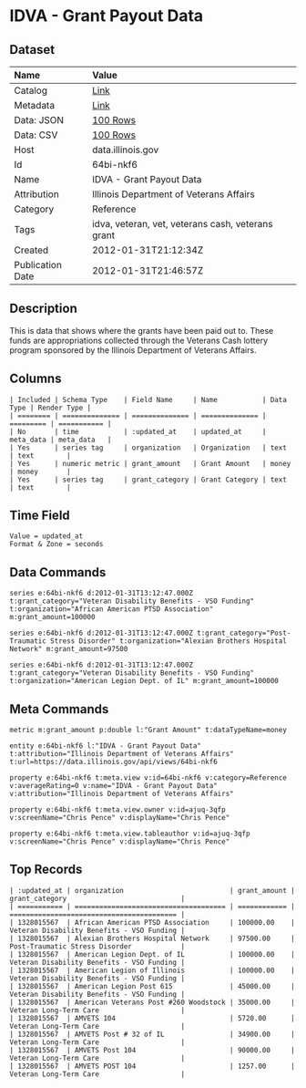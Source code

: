 # IDVA - Grant Payout Data

## Dataset

| Name | Value |
| :--- | :---- |
| Catalog | [Link](https://catalog.data.gov/dataset/idva-grant-payout-data-c8485) |
| Metadata | [Link](https://data.illinois.gov/api/views/64bi-nkf6) |
| Data: JSON | [100 Rows](https://data.illinois.gov/api/views/64bi-nkf6/rows.json?max_rows=100) |
| Data: CSV | [100 Rows](https://data.illinois.gov/api/views/64bi-nkf6/rows.csv?max_rows=100) |
| Host | data.illinois.gov |
| Id | 64bi-nkf6 |
| Name | IDVA - Grant Payout Data |
| Attribution | Illinois Department of Veterans Affairs |
| Category | Reference |
| Tags | idva, veteran, vet, veterans cash, veterans grant |
| Created | 2012-01-31T21:12:34Z |
| Publication Date | 2012-01-31T21:46:57Z |

## Description

This is data that shows where the grants have been paid out to. These funds are appropriations collected through the Veterans Cash lottery program sponsored by the Illinois Department of Veterans Affairs.

## Columns

```ls
| Included | Schema Type    | Field Name     | Name           | Data Type | Render Type |
| ======== | ============== | ============== | ============== | ========= | =========== |
| No       | time           | :updated_at    | updated_at     | meta_data | meta_data   |
| Yes      | series tag     | organization   | Organization   | text      | text        |
| Yes      | numeric metric | grant_amount   | Grant Amount   | money     | money       |
| Yes      | series tag     | grant_category | Grant Category | text      | text        |
```

## Time Field

```ls
Value = updated_at
Format & Zone = seconds
```

## Data Commands

```ls
series e:64bi-nkf6 d:2012-01-31T13:12:47.000Z t:grant_category="Veteran Disability Benefits - VSO Funding" t:organization="African American PTSD Association" m:grant_amount=100000

series e:64bi-nkf6 d:2012-01-31T13:12:47.000Z t:grant_category="Post-Traumatic Stress Disorder" t:organization="Alexian Brothers Hospital Network" m:grant_amount=97500

series e:64bi-nkf6 d:2012-01-31T13:12:47.000Z t:grant_category="Veteran Disability Benefits - VSO Funding" t:organization="American Legion Dept. of IL" m:grant_amount=100000
```

## Meta Commands

```ls
metric m:grant_amount p:double l:"Grant Amount" t:dataTypeName=money

entity e:64bi-nkf6 l:"IDVA - Grant Payout Data" t:attribution="Illinois Department of Veterans Affairs" t:url=https://data.illinois.gov/api/views/64bi-nkf6

property e:64bi-nkf6 t:meta.view v:id=64bi-nkf6 v:category=Reference v:averageRating=0 v:name="IDVA - Grant Payout Data" v:attribution="Illinois Department of Veterans Affairs"

property e:64bi-nkf6 t:meta.view.owner v:id=ajuq-3qfp v:screenName="Chris Pence" v:displayName="Chris Pence"

property e:64bi-nkf6 t:meta.view.tableauthor v:id=ajuq-3qfp v:screenName="Chris Pence" v:displayName="Chris Pence"
```

## Top Records

```ls
| :updated_at | organization                          | grant_amount | grant_category                            | 
| =========== | ===================================== | ============ | ========================================= | 
| 1328015567  | African American PTSD Association     | 100000.00    | Veteran Disability Benefits - VSO Funding | 
| 1328015567  | Alexian Brothers Hospital Network     | 97500.00     | Post-Traumatic Stress Disorder            | 
| 1328015567  | American Legion Dept. of IL           | 100000.00    | Veteran Disability Benefits - VSO Funding | 
| 1328015567  | American Legion of Illinois           | 100000.00    | Veteran Disability Benefits - VSO Funding | 
| 1328015567  | American Legion Post 615              | 45000.00     | Veteran Disability Benefits - VSO Funding | 
| 1328015567  | American Veterans Post #260 Woodstock | 35000.00     | Veteran Long-Term Care                    | 
| 1328015567  | AMVETS 104                            | 5720.00      | Veteran Long-Term Care                    | 
| 1328015567  | AMVETS Post # 32 of IL                | 34900.00     | Veteran Long-Term Care                    | 
| 1328015567  | AMVETS Post 104                       | 90000.00     | Veteran Long-Term Care                    | 
| 1328015567  | AMVETS POST 104                       | 1257.00      | Veteran Long-Term Care                    | 
```